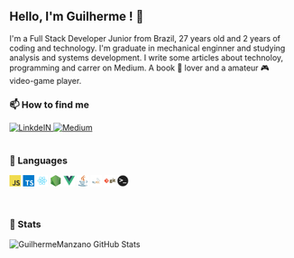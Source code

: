 ## Hello, I'm Guilherme ! 👋

I'm a Full Stack Developer Junior from Brazil, 27 years old and 2 years of coding and technology. I'm graduate in mechanical enginner and studying analysis and systems development. I write some articles about technoloy, programming and carrer on Medium. A book :book: lover and a amateur :video_game: video-game player.
<br />


### 📫 How to find me
<div>
<a target="_blank" href="https://www.linkedin.com/in/guilhermemanzano/">
  <img alt="LinkdeIN" width="22px" margin-left="10px" src="https://cdn.jsdelivr.net/npm/simple-icons@v3/icons/linkedin.svg" />
</a>
<a target="_blank" href="https://medium.com/@guilherme_manzano">
  <img alt="Medium" width="22px" margin-left="10px" src="https://cdn.jsdelivr.net/npm/simple-icons@v3/icons/medium.svg" />
</a> </div>

<br />

### 🌱 Languages

<code><img height="20" src="https://raw.githubusercontent.com/github/explore/80688e429a7d4ef2fca1e82350fe8e3517d3494d/topics/javascript/javascript.png"></code>
<code><img height="20" src="https://raw.githubusercontent.com/github/explore/80688e429a7d4ef2fca1e82350fe8e3517d3494d/topics/typescript/typescript.png"></code>
<code><img height="20" src="https://raw.githubusercontent.com/github/explore/80688e429a7d4ef2fca1e82350fe8e3517d3494d/topics/react/react.png"></code>
<code><img height="20" src="https://raw.githubusercontent.com/github/explore/80688e429a7d4ef2fca1e82350fe8e3517d3494d/topics/nodejs/nodejs.png"></code>
<code><img height="20" src="https://raw.githubusercontent.com/github/explore/80688e429a7d4ef2fca1e82350fe8e3517d3494d/topics/vue/vue.png"></code>
<code><img height="20" src="https://raw.githubusercontent.com/github/explore/80688e429a7d4ef2fca1e82350fe8e3517d3494d/topics/java/java.png"></code>
<code><img height="20" src="https://raw.githubusercontent.com/github/explore/80688e429a7d4ef2fca1e82350fe8e3517d3494d/topics/mysql/mysql.png"></code>
<code><img height="20" src="https://raw.githubusercontent.com/github/explore/80688e429a7d4ef2fca1e82350fe8e3517d3494d/topics/git/git.png"></code>
<code><img height="20" src="https://raw.githubusercontent.com/github/explore/80688e429a7d4ef2fca1e82350fe8e3517d3494d/topics/terminal/terminal.png"></code>

<br />

### 💬 Stats

![GuilhermeManzano GitHub Stats](https://github-readme-stats.vercel.app/api?username=guilhermemanzano&show_icons=true)


<!--
**GuilhermeManzano/guilhermemanzano** is a ✨ _special_ ✨ repository because its `README.md` (this file) appears on your GitHub profile.

Here are some ideas to get you started:

- 🔭 I’m currently working on ...
- 🌱 I’m currently learning ...
- 👯 I’m looking to collaborate on ...
- 🤔 I’m looking for help with ...
- 💬 Ask me about ...
- 📫 How to reach me: ...
- 😄 Pronouns: ...
- ⚡ Fun fact: ...
-->
